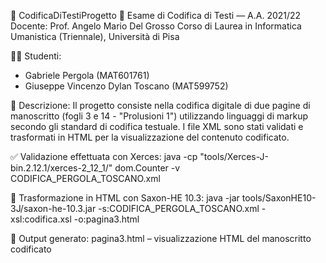   🔧 CodificaDiTestiProgetto 🔧
  Esame di Codifica di Testi — A.A. 2021/22
  Docente: Prof. Angelo Mario Del Grosso
  Corso di Laurea in Informatica Umanistica (Triennale), Università di Pisa

  👨‍💻 Studenti:
  - Gabriele Pergola (MAT601761)
  - Giuseppe Vincenzo Dylan Toscano (MAT599752)

  📝 Descrizione:
  Il progetto consiste nella codifica digitale di due pagine di manoscritto (fogli 3 e 14 - "Prolusioni 1")
  utilizzando linguaggi di markup secondo gli standard di codifica testuale. I file XML sono stati validati
  e trasformati in HTML per la visualizzazione del contenuto codificato.

  ✅ Validazione effettuata con Xerces:
  java -cp "tools/Xerces-J-bin.2.12.1/xerces-2_12_1/" dom.Counter -v CODIFICA_PERGOLA_TOSCANO.xml

  🔁 Trasformazione in HTML con Saxon-HE 10.3:
  java -jar tools/SaxonHE10-3J/saxon-he-10.3.jar -s:CODIFICA_PERGOLA_TOSCANO.xml -xsl:codifica.xsl -o:pagina3.html

  📂 Output generato:
  pagina3.html – visualizzazione HTML del manoscritto codificato

